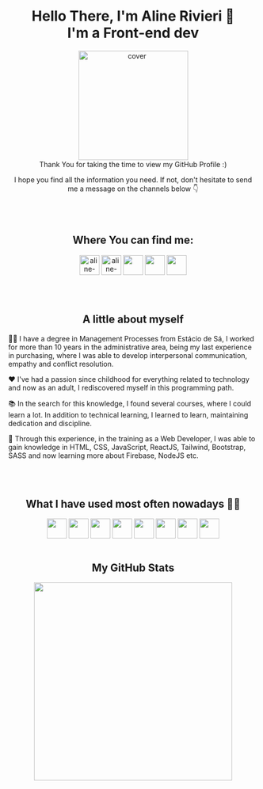 <h1 align='center'> Hello There, I'm Aline Rivieri 👋 <br />
  I'm a Front-end dev</h1>

<div align="center">
  <img width="221px" height="221px" src="https://alinerivieri.vercel.app/static/media/photo.205791065438446ac263.png"
    alt="cover" />
</div>

<div align="center">
  Thank You for taking the time to view my GitHub Profile :)

  I hope you find all the information you need. If not, don't hesitate to send me a message on the channels below 👇
</div>

<br>
<br>
<h2 align="center">Where You can find me:</h2>
<p align="center">
  <a href="https://www.linkedin.com/in/alinelrivieri/" target="blank"><img align="center"
      src="https://cdn-icons.flaticon.com/png/512/3955/premium/3955051.png?token=exp=1656253947~hmac=5b5383395a46971187cbd6a418b92eb5"
      alt="aline-rivieri" height="40" /></a>
  <a href="https://www.instagram.com/thelinecode/" target="blank"><img align="center"
      src="https://cdn-icons.flaticon.com/png/512/3955/premium/3955024.png?token=exp=1656253849~hmac=4c1804214de0dd4127fc4ab8916460d0"
      alt="aline-rivieri" height="40" /></a>
  <a href='https://alinerivieri.vercel.app/' target="blank"> <img width='40px' align='center'
      src="https://cdn-icons.flaticon.com/png/512/3178/premium/3178285.png?token=exp=1656253951~hmac=5fc64a3c2711633bbc25737b221125ff" /></a>
  <a href='https://github.com/alinerivieri' target="blank"> <img width='40px' align='center'
      src="https://cdn-icons-png.flaticon.com/512/270/270798.png" /></a>
  <a href='mailto:alinerrivieri@gmail.com' target="blank"><img width='40px' align='center'
      src="https://cdn-icons.flaticon.com/png/512/4100/premium/4100148.png?token=exp=1656254137~hmac=7b89d6ab1676854b0709d25e45a77b62" /></a>
</p>
<br>
<br>
<h2 align="center">A little about myself</h2>

👩‍💻 I have a degree in Management Processes from Estácio de Sá, I worked for more than 10 years in the administrative
area, being my last experience in purchasing, where I was able to develop interpersonal communication, empathy and
conflict resolution.

❤ I've had a passion since childhood for everything related to technology and now as an adult, I rediscovered myself in
this programming path.

📚 In the search for this knowledge, I found several courses, where I could learn a lot. In addition to technical
learning, I learned to learn, maintaining dedication and discipline.

🌱 Through this experience, in the training as a Web Developer, I was able to gain knowledge in HTML, CSS, JavaScript,
ReactJS, Tailwind, Bootstrap, SASS and now learning more about Firebase, NodeJS etc.


<br>
<br>
<h2 align='center'> What I have used most often nowadays 👩‍💻 </h2>
<p align='center'>
  <img width='40px' align='center'
    src='https://raw.githubusercontent.com/rahulbanerjee26/githubAboutMeGenerator/main/icons/html.svg'>
  <img width='40px' align='center'
    src='https://raw.githubusercontent.com/rahulbanerjee26/githubAboutMeGenerator/main/icons/css.svg'>
  <img width='40px' align='center'
    src='https://raw.githubusercontent.com/rahulbanerjee26/githubAboutMeGenerator/main/icons/javascript.svg'>
  <img width='40px' align='center'
    src='https://raw.githubusercontent.com/rahulbanerjee26/githubAboutMeGenerator/main/icons/bootstrap.svg'>
  <img width='40px' align='center'
    src='https://raw.githubusercontent.com/rahulbanerjee26/githubAboutMeGenerator/main/icons/reactjs.svg'>
  <img width='40px' align='center'
    src='https://raw.githubusercontent.com/rahulbanerjee26/githubAboutMeGenerator/main/icons/nodejs.svg'>
  <img width='40px' align='center'
    src='https://raw.githubusercontent.com/rahulbanerjee26/githubAboutMeGenerator/main/icons/git.svg'>
  <img width='40px' align='center'
    src='https://raw.githubusercontent.com/rahulbanerjee26/githubAboutMeGenerator/main/icons/photoshop.svg'>

  <br>
  <br>
</p>

<h2 align="center"> My GitHub Stats </h2>
<div align='center'>
  <a href="https://github.com/alinerivieri/github-readme-stats">
    <img width='400px' align='center'
      src="https://github-readme-stats.vercel.app/api?username=alinerivieri&count_private=true&show_icons=true&theme=radical" />
  </a>
</div>
